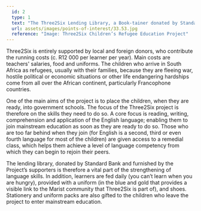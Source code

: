 ```yaml
---
  id: 2
  type: 1
  text: "The Three2Six Lending Library, a Book-tainer donated by Standard Bank."
  url: assets/images/points-of-interest/33.53.jpg
  reference: "Image: Three2Six Children’s Refugee Education Project"
---
```

Three2Six is entirely supported by local and foreign donors, who contribute the running costs (c. R12 000 per learner per year). Main costs are teachers' salaries, food and uniforms. The children who arrive in South Africa as refugees, usually with their families, because they are fleeing war, hostile political or economic situations or other life endangering hardships come from all over the African continent, particularly Francophone countries. 

One of the main aims of the project is to place the children, when they are ready, into government schools. The focus of the Three2Six project is therefore on the skills they need to do so. A core focus is reading, writing, comprehension and application of the English language; enabling them to join mainstream education as soon as they are ready to do so. Those who are too far behind when they join (for English is a second, third or even fourth language for most of the children) are given access to a remedial class, which helps them achieve a level of language competency from which they can begin to rejoin their peers.

The lending library, donated by Standard Bank and furnished by the Project’s supporters is therefore a vital part of the strengthening of language skills. In addition, learners are fed daily (you can’t learn when you are hungry), provided with a uniform (in the blue and gold that provides a visible link to the Marist community that Three2Six is part of), and shoes. Stationery and uniform packs are also gifted to the children who leave the project to enter mainstream education.


  